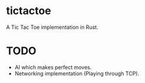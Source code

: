 # tictactoe
A Tic Tac Toe implementation in Rust.

# TODO
* AI which makes perfect moves.
* Networking implementation (Playing through TCP).
